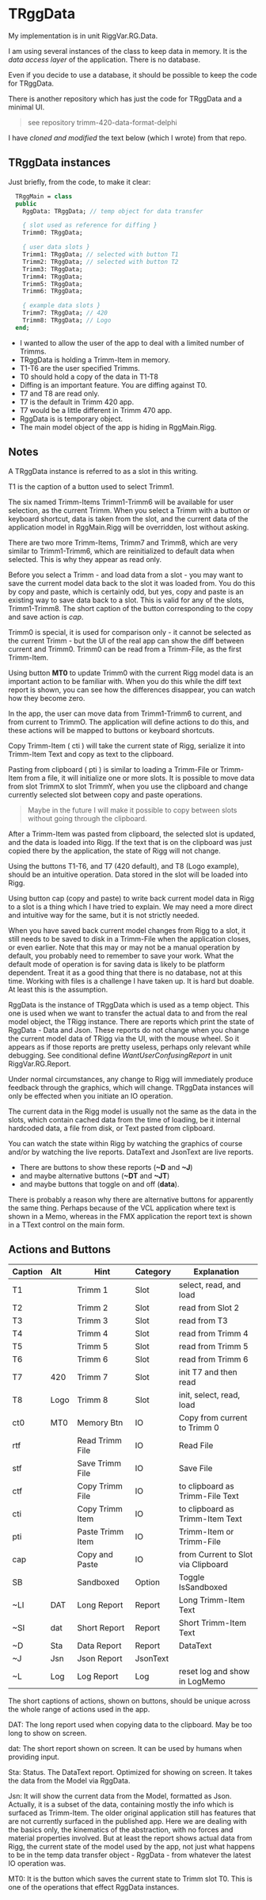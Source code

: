 ﻿# TRggData

My implementation is in unit RiggVar.RG.Data.

I am using several instances of the class to keep data in memory.
It is the *data access layer* of the application.
There is no database.

Even if you decide to use a database, it should be possible to keep the code for TRggData.

There is another repository which has just the code for TRggData and a minimal UI.

> see repository trimm-420-data-format-delphi

I have *cloned and modified* the text below (which I wrote) from that repo.

## TRggData instances

Just briefly, from the code, to make it clear:

```pascal
  TRggMain = class
  public
    RggData: TRggData; // temp object for data transfer

    { slot used as reference for diffing }
    Trimm0: TRggData;

    { user data slots }
    Trimm1: TRggData; // selected with button T1
    Trimm2: TRggData; // selected with button T2
    Trimm3: TRggData;
    Trimm4: TRggData;
    Trimm5: TRggData;
    Trimm6: TRggData;

    { example data slots }
    Trimm7: TRggData; // 420
    Trimm8: TRggData; // Logo
  end;
```

- I wanted to allow the user of the app to deal with a limited number of Trimms.
- TRggData is holding a Trimm-Item in memory.
- T1-T6 are the user specified Trimms.
- T0 should hold a copy of the data in T1-T8
- Diffing is an important feature. You are diffing against T0.
- T7 and T8 are read only.
- T7 is the default in Trimm 420 app.
- T7 would be a little different in Trimm 470 app.
- RggData is is temporary object.
- The main model object of the app is hiding in RggMain.Rigg.

## Notes

A TRggData instance is referred to as a slot in this writing.

T1 is the caption of a button used to select Trimm1.

The six named Trimm-Items Trimm1-Trimm6 will be available for user selection, as the current Trimm.
When you select a Trimm with a button or keyboard shortcut, data is taken from the slot,
and the current data of the application model in RggMain.Rigg will be overridden, lost without asking.

There are two more Trimm-Items, Trimm7 and Trimm8, which are very similar to Trimm1-Trimm6,
which are reinitialized to default data when selected.
This is why they appear as read only.

Before you select a Trimm - and load data from a slot -
you may want to save the current model data back to the slot it was loaded from.
You do this by copy and paste,
which is certainly odd, but yes, copy and paste is an existing way to save data back to a slot.
This is valid for any of the slots, Trimm1-Trimm8.
The short caption of the button corresponding to the copy and save action is *cap*.

Trimm0 is special, it is used for comparison only - it cannot be selected as the current Trimm -
but the UI of the real app can show the diff between current and Trimm0.
Trimm0 can be read from a Trimm-File, as the first Trimm-Item.

Using button **MT0** to update Trimm0 with the current Rigg model data is an important action to be familiar with.
When you do this while the diff text report is shown,
you can see how the differences disappear,
you can watch how they become zero.

In the app, the user can move data from Trimm1-Trimm6 to current, and from current to TrimmO.
The application will define actions to do this,
and these actions will be mapped to buttons or keyboard shortcuts.

Copy Trimm-Item ( cti ) will take the current state of Rigg, serialize it into Trimm-Item Text and copy as text to the clipboard.

Pasting from clipboard ( pti ) is similar to loading a Trimm-File or Trimm-Item from a file, it will initialize one or more slots.
It is possible to move data from slot TrimmX to slot TrimmY, when you use the clipboard
and change currently selected slot between copy and paste operations.

> Maybe in the future I will make it possible to copy between slots without going through the clipboard.

After a Trimm-Item was pasted from clipboard, the selected slot is updated, and the data is loaded into Rigg.
If the text that is on the clipboard was just copied there by the application, the state of Rigg will not change.

Using the buttons T1-T6, and T7 (420 default), and T8 (Logo example), should be an intuitive operation.
Data stored in the slot will be loaded into Rigg.

Using button cap (copy and paste) to write back current model data in Rigg to a slot is a thing which I have tried to explain.
We may need a more direct and intuitive way for the same, but it is not strictly needed.

When you have saved back current model changes from Rigg to a slot,
it still needs to be saved to disk in a Trimm-File when the application closes, or even earlier.
Note that this may or may not be a manual operation by default, you probably need to remember to save your work.
What the default mode of operation is for saving data is likely to be platform dependent.
Treat it as a good thing that there is no database, not at this time.
Working with files is a challenge I have taken up.
It is hard but doable. At least this is the assumption.

RggData is the instance of TRggData which is used as a temp object.
This one is used when we want to transfer the actual data to and from the real model object, the TRigg instance.
There are reports which print the state of RggData - Data and Json.
These reports do not change when you change the current model data of TRigg via the UI, with the mouse wheel.
So it appears as if those reports are pretty useless, perhaps only relevant while debugging.
See conditional define *WantUserConfusingReport* in unit RiggVar.RG.Report.

Under normal circumstances, any change to Rigg will immediately produce feedback through the graphics, which will change.
TRggData instances will only be effected when you initiate an IO operation.

The current data in the Rigg model is usually not the same as the data in the slots,
which contain cached data from the time of loading, be it internal hardcoded data, a file from disk, or Text pasted from clipboard.

You can watch the state within Rigg by watching the graphics of course and/or by watching the live reports.
DataText and JsonText are live reports.
- There are buttons to show these reports (**~D** and **~J**)
- and maybe alternative buttons (**~DT** and **~JT**)
- and maybe buttons that toggle on and off (**data**).

There is probably a reason why there are alternative buttons for apparently the same thing.
Perhaps because of the VCL application where text is shown in a Memo,
whereas in the FMX application the report text is shown in a TText control on the main form.

## Actions and Buttons

| Caption | Alt | Hint | Category | Explanation |
| :-- | :- | - | - | - |
| T1  |    | Trimm 1 |Slot| select, read, and load |
| T2  |    | Trimm 2 |Slot| read from Slot 2 |
| T3  |    | Trimm 3 |Slot| read from T3 |
| T4  |    | Trimm 4 |Slot| read from Trimm 4 |
| T5  |    | Trimm 5 |Slot| read from Trimm 5 |
| T6  |    | Trimm 6 |Slot| read from Trimm 6 |
| T7  |420 | Trimm 7 |Slot| init T7 and then read |
| T8  |Logo| Trimm 8 |Slot| init, select, read, load |
| ct0 |MT0 |Memory Btn|IO|Copy from current to Trimm 0 |
| rtf |    |Read Trimm File|IO| Read File |
| stf |    |Save Trimm File|IO| Save File |
| ctf |    |Copy Trimm File|IO| to clipboard as Trimm-File Text |
| cti |    |Copy Trimm Item|IO| to clipboard as Trimm-Item Text |
| pti |    |Paste Trimm Item|IO| Trimm-Item or Trimm-File |
| cap |    |Copy and Paste|IO| from Current to Slot via Clipboard |
| SB  |    |Sandboxed|Option| Toggle IsSandboxed |
| ~LI |DAT |Long Report|Report| Long Trimm-Item Text |
| ~SI |dat |Short Report|Report| Short Trimm-Item Text |
| ~D  |Sta |Data Report|Report| DataText|
| ~J  |Jsn |Json Report| JsonText |
| ~L  |Log |Log Report|Log| reset log and show in LogMemo |

The short captions of actions, shown on buttons, should be unique across the whole range of actions used in the app.

DAT: The long report used when copying data to the clipboard. May be too long to show on screen.

dat: The short report shown on screen. It can be used by humans when providing input.

Sta: Status. The DataText report. Optimized for showing on screen.
It takes the data from the Model via RggData.

Jsn: It will show the current data from the Model, formatted as Json.
Actually, it is a subset of the data, containing mostly the info which is surfaced as Trimm-Item.
The older original application still has features that are not currently surfaced in the published app.
Here we are dealing with the basics only, the kinematics of the abstraction, with no forces and material properties involved.
But at least the report shows actual data from Rigg, the current state of the model used by the app,
not just what happens to be in the temp data transfer object - RggData - from whatever the latest IO operation was.

MT0: It is the button which saves the current state to Trimm slot T0.
This is one of the operations that effect RggData instances.